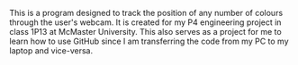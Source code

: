 This is a program designed to track the position of any number of colours through the user's webcam. 
It is created for my P4 engineering project in class 1P13 at McMaster University. 
This also serves as a project for me to learn how to use GitHub since I am transferring the code from my PC to my laptop and vice-versa.
